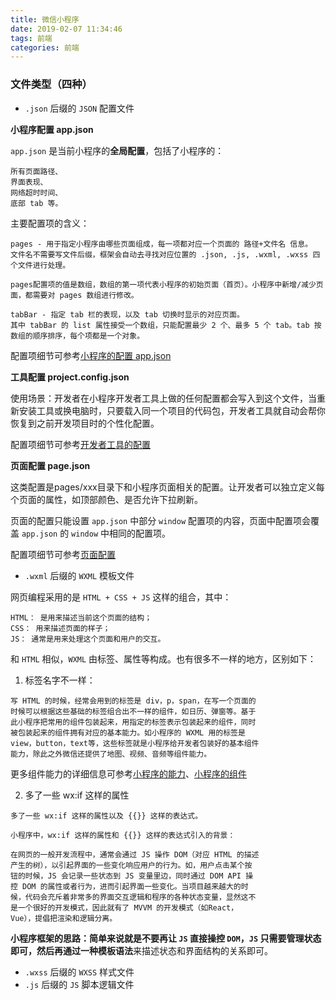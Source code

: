 ```yaml
---
title: 微信小程序
date: 2019-02-07 11:34:46
tags: 前端
categories: 前端
---
```


### 文件类型（四种）

* `.json` 后缀的 `JSON` 配置文件

**小程序配置 app.json**

`app.json` 是当前小程序的**全局配置**，包括了小程序的：

```
所有页面路径、
界面表现、
网络超时时间、
底部 tab 等。
```

主要配置项的含义：

```
pages - 用于指定小程序由哪些页面组成，每一项都对应一个页面的 路径+文件名 信息。
文件名不需要写文件后缀，框架会自动去寻找对应位置的 .json, .js, .wxml, .wxss 四个文件进行处理。

pages配置项的值是数组，数组的第一项代表小程序的初始页面（首页）。小程序中新增/减少页面，都需要对 pages 数组进行修改。

tabBar - 指定 tab 栏的表现，以及 tab 切换时显示的对应页面。
其中 tabBar 的 list 属性接受一个数组，只能配置最少 2 个、最多 5 个 tab。tab 按数组的顺序排序，每个项都是一个对象。
```

配置项细节可参考[小程序的配置 app.json](https://developers.weixin.qq.com/miniprogram/dev/framework/config.html)

**工具配置 project.config.json**

使用场景：开发者在小程序开发者工具上做的任何配置都会写入到这个文件，当重新安装工具或换电脑时，只要载入同一个项目的代码包，开发者工具就自动会帮你恢复到之前开发项目时的个性化配置。

配置项细节可参考[开发者工具的配置](https://developers.weixin.qq.com/miniprogram/dev/devtools/projectconfig.html)

**页面配置 page.json**

这类配置是pages/xxx目录下和小程序页面相关的配置。让开发者可以独立定义每个页面的属性，如顶部颜色、是否允许下拉刷新。

页面的配置只能设置 `app.json` 中部分 `window` 配置项的内容，页面中配置项会覆盖 `app.json` 的 `window` 中相同的配置项。

配置项细节可参考[页面配置](https://developers.weixin.qq.com/miniprogram/dev/framework/config.html#页面配置)

* `.wxml` 后缀的 `WXML` 模板文件

网页编程采用的是 `HTML + CSS + JS` 这样的组合，其中：

```
HTML： 是用来描述当前这个页面的结构；
CSS： 用来描述页面的样子；
JS： 通常是用来处理这个页面和用户的交互。
```

和 `HTML` 相似，`WXML` 由标签、属性等构成。也有很多不一样的地方，区别如下：

1. 标签名字不一样：

```
写 HTML 的时候，经常会用到的标签是 div，p，span，在写一个页面的
时候可以根据这些基础的标签组合出不一样的组件，如日历、弹窗等。基于
此小程序把常用的组件包装起来，用指定的标签表示包装起来的组件，同时
被包装起来的组件拥有对应的基本能力。如小程序的 WXML 用的标签是 
view，button，text等，这些标签就是小程序给开发者包装好的基本组件
能力，除此之外微信还提供了地图、视频、音频等组件能力。
```

更多组件能力的详细信息可参考[小程序的能力](https://developers.weixin.qq.com/miniprogram/dev/quickstart/basic/framework.html)、[小程序的组件](https://developers.weixin.qq.com/miniprogram/dev/component/)

2. 多了一些 wx:if 这样的属性

```
多了一些 wx:if 这样的属性以及 {{}} 这样的表达式。

小程序中，wx:if 这样的属性和 {{}} 这样的表达式引入的背景：

在网页的一般开发流程中，通常会通过 JS 操作 DOM（对应 HTML 的描述
产生的树），以引起界面的一些变化响应用户的行为。如，用户点击某个按
钮的时候，JS 会记录一些状态到 JS 变量里边，同时通过 DOM API 操
控 DOM 的属性或者行为，进而引起界面一些变化。当项目越来越大的时
候，代码会充斥着非常多的界面交互逻辑和程序的各种状态变量，显然这不
是一个很好的开发模式，因此就有了 MVVM 的开发模式（如React，
Vue），提倡把渲染和逻辑分离。
```

**小程序框架的思路：**简单来说就是不要再让 `JS` 直接操控 `DOM`，`JS` 只需要管理状态即可，然后再通过一种**模板语法**来描述状态和界面结构的关系即可。

* `.wxss` 后缀的 `WXSS` 样式文件
* `.js` 后缀的 `JS` 脚本逻辑文件
